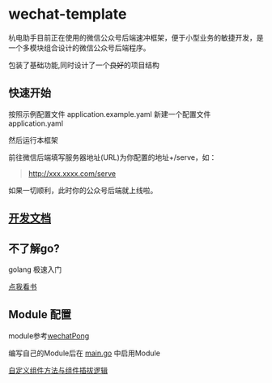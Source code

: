 # wechat-template

杭电助手目前正在使用的微信公众号后端速冲框架，便于小型业务的敏捷开发，是一个多模块组合设计的微信公众号后端程序。

包装了基础功能,同时设计了一个~~良好~~的项目结构

## 快速开始

按照示例配置文件 application.example.yaml 新建一个配置文件 application.yaml

然后运行本框架

前往微信后端填写服务器地址(URL)为你配置的地址+/serve，如：
> http://xxx.xxxx.com/serve

如果一切顺利，此时你的公众号后端就上线啦。

## [开发文档](./doc/)

## 不了解go?

golang 极速入门

[点我看书](https://github.com/justjavac/free-programming-books-zh_CN#go)



## Module 配置

module参考[wechatPong](https://github.com/hduhelp/wechat-template/blob/main/module/wechatPong/init.go)

编写自己的Module后在 [main.go](https://github.com/hduhelp/wechat-template/blob/main/main.go) 中启用Module

[自定义组件方法与组件插拔逻辑](https://github.com/hduhelp/wechat-template/tree/main/doc/moduleRegister.md)

